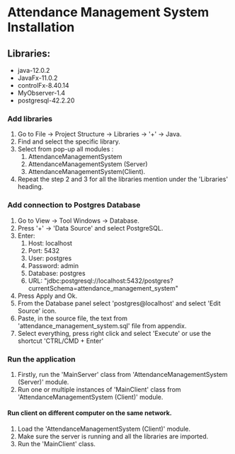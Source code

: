 # Attendance Management System Installation

## Libraries:
* java-12.0.2
* JavaFx-11.0.2
* controlFx-8.40.14
* MyObserver-1.4
* postgresql-42.2.20

### Add libraries
1. Go to File -> Project Structure -> Libraries -> '+' -> Java.
1. Find and select the specific library.
1. Select from pop-up all modules :
    1. AttendanceManagementSystem
    1. AttendanceManagementSystem (Server)
    1. AttendanceManagementSystem(Client).
1. Repeat the step 2 and 3 for all the libraries mention under the 'Libraries' heading.


### Add connection to Postgres Database
1. Go to View -> Tool Windows -> Database.
1. Press '+' -> 'Data Source' and select PostgreSQL.
1. Enter:
    1. Host: localhost
    1. Port: 5432 
    1. User: postgres 
    1. Password: admin 
    1. Database: postgres
    1. URL: "jdbc:postgresql://localhost:5432/postgres?currentSchema=attendance_management_system"
1. Press Apply and Ok.
1. From the Database panel select 'postgres@localhost' and select 'Edit Source' icon.
1. Paste, in the source file, the text from 'attendance_management_system.sql' file from appendix. 
1. Select everything, press right click and select 'Execute' or use the shortcut 'CTRL/CMD + Enter'


### Run the application
1. Firstly, run the 'MainServer' class from 'AttendanceManagementSystem (Server)' module.
1. Run one or multiple instances of 'MainClient' class from 'AttendanceManagementSystem (Client)' module.


#### Run client on different computer on the same network.
1. Load the 'AttendanceManagementSystem (Client)' module.
1. Make sure the server is running and all the libraries are imported.
1. Run the 'MainClient' class.
